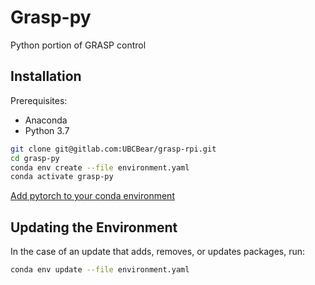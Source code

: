 # Grasp-py
Python portion of GRASP control

## Installation

Prerequisites:
- Anaconda
- Python 3.7

```bash
git clone git@gitlab.com:UBCBear/grasp-rpi.git
cd grasp-py
conda env create --file environment.yaml
conda activate grasp-py
```

[Add pytorch to your conda environment](https://pytorch.org/get-started/locally/)

## Updating the Environment
 
In the case of an update that adds, removes, or updates packages, run:
```bash
conda env update --file environment.yaml
```
